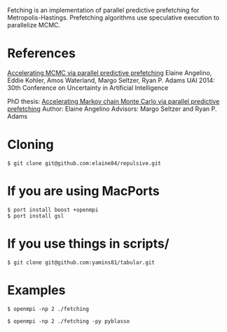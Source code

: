 Fetching is an implementation of parallel predictive prefetching for Metropolis-Hastings. Prefetching algorithms use speculative execution to parallelize MCMC.

References
==========

[Accelerating MCMC via parallel predictive prefetching][1]
Elaine Angelino, Eddie Kohler, Amos Waterland, Margo Seltzer, Ryan P. Adams
UAI 2014: 30th Conference on Uncertainty in Artificial Intelligence

PhD thesis: [Accelerating Markov chain Monte Carlo via parallel predictive prefetching][2]
Author: Elaine Angelino
Advisors: Margo Seltzer and Ryan P. Adams
	

[1]: http://auai.org/uai2014/proceedings/individuals/286.pdf
[2]: http://www.eecs.harvard.edu/~elaine/draft.pdf


Cloning
=======

	$ git clone git@github.com:elaine84/repulsive.git


If you are using MacPorts
=========================

	$ port install boost +openmpi
	$ port install gsl


If you use things in scripts/
=============================

	$ git clone git@github.com:yamins81/tabular.git


Examples
========

	$ openmpi -np 2 ./fetching

	$ openmpi -np 2 ./fetching -py pyblasso


